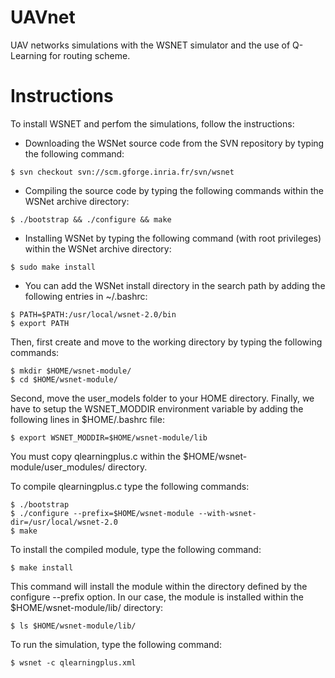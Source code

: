 # UAVnet
UAV networks simulations with the WSNET simulator and the use of Q-Learning for routing scheme.

# Instructions

To install WSNET and perfom the simulations, follow the instructions:

- Downloading the WSNet source code from the SVN repository by typing the following command:
```
$ svn checkout svn://scm.gforge.inria.fr/svn/wsnet
```
- Compiling the source code by typing the following commands within the WSNet archive directory:
```
$ ./bootstrap && ./configure && make
```
- Installing WSNet by typing the following command (with root privileges) within the WSNet archive
directory:
```
$ sudo make install
```
- You can add the WSNet install directory in the search path by adding the following entries in ~/.bashrc:
```
$ PATH=$PATH:/usr/local/wsnet-2.0/bin
$ export PATH
```
Then, first create and move to the working directory by typing the following commands:
```
$ mkdir $HOME/wsnet-module/
$ cd $HOME/wsnet-module/
```
Second, move the user_models folder to your HOME directory. 
Finally, we have to setup the WSNET_MODDIR environment variable by adding the following lines in
$HOME/.bashrc file:
```
$ export WSNET_MODDIR=$HOME/wsnet-module/lib
```
You must copy qlearningplus.c within the $HOME/wsnet-module/user_modules/ directory.

To compile qlearningplus.c type the following commands:
```
$ ./bootstrap
$ ./configure --prefix=$HOME/wsnet-module --with-wsnet-dir=/usr/local/wsnet-2.0
$ make
```
To install the compiled module, type the following command:
```
$ make install
```
This command will install the module within the directory defined by the configure --prefix option.
In our case, the module is installed within the $HOME/wsnet-module/lib/ directory:
```
$ ls $HOME/wsnet-module/lib/
```
To run the simulation, type the following command:
```
$ wsnet -c qlearningplus.xml
```
